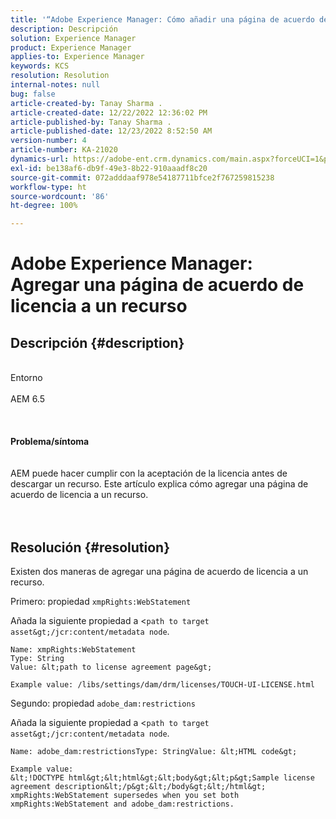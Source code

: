 ```yaml
---
title: '“Adobe Experience Manager: Cómo añadir una página de acuerdo de licencia a un recurso”'
description: Descripción
solution: Experience Manager
product: Experience Manager
applies-to: Experience Manager
keywords: KCS
resolution: Resolution
internal-notes: null
bug: false
article-created-by: Tanay Sharma .
article-created-date: 12/22/2022 12:36:02 PM
article-published-by: Tanay Sharma .
article-published-date: 12/23/2022 8:52:50 AM
version-number: 4
article-number: KA-21020
dynamics-url: https://adobe-ent.crm.dynamics.com/main.aspx?forceUCI=1&pagetype=entityrecord&etn=knowledgearticle&id=e851b830-f581-ed11-81ac-6045bd006239
exl-id: be138af6-db9f-49e3-8b22-910aaadf8c20
source-git-commit: 072adddaaf978e54187711bfce2f767259815238
workflow-type: ht
source-wordcount: '86'
ht-degree: 100%

---
```


# Adobe Experience Manager: Agregar una página de acuerdo de licencia a un recurso

## Descripción {#description}

<br>Entorno<br><br>AEM 6.5<br><br> <br><br><b>Problema/síntoma</b><br><br><br>AEM puede hacer cumplir con la aceptación de la licencia antes de descargar un recurso. Este artículo explica cómo agregar una página de acuerdo de licencia a un recurso.<br><br> 

## Resolución {#resolution}


Existen dos maneras de agregar una página de acuerdo de licencia a un recurso.

Primero: propiedad `xmpRights:WebStatement`

Añada la siguiente propiedad a &lt;`path to target asset&gt;/jcr:content/metadata node`.




```
Name: xmpRights:WebStatement
Type: String
Value: &lt;path to license agreement page&gt;
```




`Example value: /libs/settings/dam/drm/licenses/TOUCH-UI-LICENSE.html`



Segundo: propiedad `adobe_dam:restrictions`

Añada la siguiente propiedad a &lt;`path to target asset&gt;/jcr:content/metadata node`.




```
Name: adobe_dam:restrictionsType: StringValue: &lt;HTML code&gt;
```







```
Example value:
&lt;!DOCTYPE html&gt;&lt;html&gt;&lt;body&gt;&lt;p&gt;Sample license agreement description&lt;/p&gt;&lt;/body&gt;&lt;/html&gt;
xmpRights:WebStatement supersedes when you set both xmpRights:WebStatement and adobe_dam:restrictions.
```
